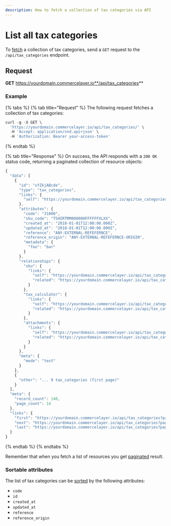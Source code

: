 ```yaml
---
description: How to fetch a collection of tax categories via API
---
```


# List all tax categories

To <a href="https://docs.commercelayer.io/developers/fetching-resources" target="_blank">fetch</a> a collection of tax categories, send a `GET` request to the `/api/tax_categories` endpoint.

## Request

**GET** https://yourdomain.commercelayer.io**/api/tax_categories**

### **Example**

{% tabs %}
{% tab title="Request" %}
The following request fetches a collection of tax categories:

```javascript
curl -g -X GET \
  'https://yourdomain.commercelayer.io/api/tax_categories/' \
  -H 'Accept: application/vnd.api+json' \
  -H 'Authorization: Bearer your-access-token'
```
{% endtab %}

{% tab title="Response" %}
On success, the API responds with a `200 OK` status code, returning a paginated collection of resource objects:

```javascript
{
  "data": [
    {
      "id": "xYZkjABcde",
      "type": "tax_categories",
      "links": {
        "self": "https://yourdomain.commercelayer.io/api/tax_categories/xYZkjABcde"
      },
      "attributes": {
        "code": "31000",
        "sku_code": "TSHIRTMM000000FFFFFFXLXX",
        "created_at": "2018-01-01T12:00:00.000Z",
        "updated_at": "2018-01-01T12:00:00.000Z",
        "reference": "ANY-EXTERNAL-REFEFERNCE",
        "reference_origin": "ANY-EXTERNAL-REFEFERNCE-ORIGIN",
        "metadata": {
          "foo": "bar"
        }
      },
      "relationships": {
        "sku": {
          "links": {
            "self": "https://yourdomain.commercelayer.io/api/tax_categories/xYZkjABcde/relationships/sku",
            "related": "https://yourdomain.commercelayer.io/api/tax_categories/xYZkjABcde/sku"
          }
        },
        "tax_calculator": {
          "links": {
            "self": "https://yourdomain.commercelayer.io/api/tax_categories/xYZkjABcde/relationships/tax_calculator",
            "related": "https://yourdomain.commercelayer.io/api/tax_categories/xYZkjABcde/tax_calculator"
          }
        },
        "attachments": {
          "links": {
            "self": "https://yourdomain.commercelayer.io/api/tax_categories/xYZkjABcde/relationships/attachments",
            "related": "https://yourdomain.commercelayer.io/api/tax_categories/xYZkjABcde/attachments"
          }
        }
      },
      "meta": {
        "mode": "test"
      }
    },
    {
      "other": "... 9 tax_categories (first page)"
    }
  ],
  "meta": {
    "record_count": 140,
    "page_count": 14
  },
  "links": {
    "first": "https://yourdomain.commercelayer.io/api/tax_categories?page[number]=1&page[size]=10",
    "next": "https://yourdomain.commercelayer.io/api/tax_categories?page[number]=2&page[size]=10",
    "last": "https://yourdomain.commercelayer.io/api/tax_categories?page[number]=14&page[size]=10"
  }
}
```
{% endtab %}
{% endtabs %}

Remember that when you fetch a list of resources you get <a href="https://docs.commercelayer.io/developers/pagination" target="_blank">paginated</a> result.

### Sortable attributes

The list of tax categories can be <a href="https://docs.commercelayer.io/developers/sorting-results" target="_blank">sorted</a> by the following attributes:

* `code`
* `id`
* `created_at`
* `updated_at`
* `reference`
* `reference_origin`

